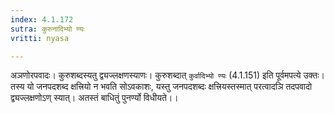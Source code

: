 ```yaml
---
index: 4.1.172
sutra: कुरुनादिभ्यो ण्यः
vritti: nyasa

---
```

अञणोरपवादः। कुरुशब्दस्यतु द्व्यज्लक्षणस्याणः। कुरुशब्दात् `कुर्वादिभ्यो ण्यः` (4.1.151) इति पूर्वमपत्ये उक्तः। तस्य यो जनपदशब्द क्षत्त्रियो न भवति सोऽवकाशः, यस्तु जनपदशब्दः क्षत्त्रियस्तस्मात् परत्वादञि तदपवादो द्व्यज्लक्षणोऽण् स्यात्। अतस्तं बाधितुं पुनर्ण्यो विधीयते।।